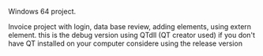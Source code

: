 Windows 64 project.

Invoice project with login, data base review, adding elements, using extern element.
this is the debug version using QTdll (QT creator used) if you don't have QT installed on your computer considere using the release version
